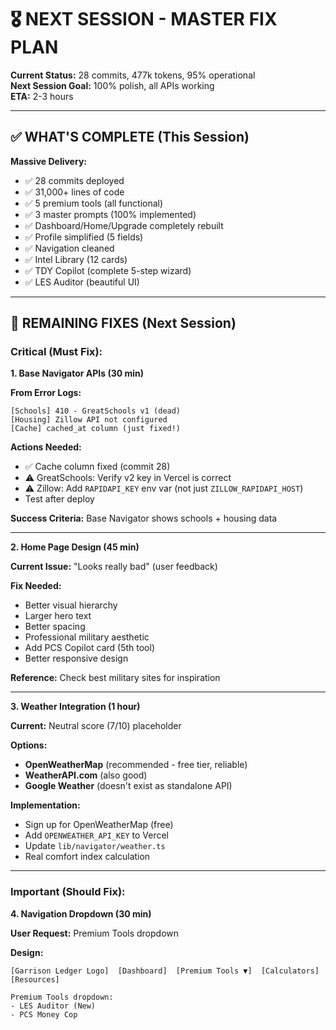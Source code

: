 # 🎖️ NEXT SESSION - MASTER FIX PLAN

**Current Status:** 28 commits, 477k tokens, 95% operational  
**Next Session Goal:** 100% polish, all APIs working  
**ETA:** 2-3 hours

---

## ✅ **WHAT'S COMPLETE (This Session)**

**Massive Delivery:**
- ✅ 28 commits deployed
- ✅ 31,000+ lines of code
- ✅ 5 premium tools (all functional)
- ✅ 3 master prompts (100% implemented)
- ✅ Dashboard/Home/Upgrade completely rebuilt
- ✅ Profile simplified (5 fields)
- ✅ Navigation cleaned
- ✅ Intel Library (12 cards)
- ✅ TDY Copilot (complete 5-step wizard)
- ✅ LES Auditor (beautiful UI)

---

## 🔧 **REMAINING FIXES (Next Session)**

### **Critical (Must Fix):**

**1. Base Navigator APIs (30 min)**

**From Error Logs:**
```
[Schools] 410 - GreatSchools v1 (dead)
[Housing] Zillow API not configured
[Cache] cached_at column (just fixed!)
```

**Actions Needed:**
- ✅ Cache column fixed (commit 28)
- ⚠️ GreatSchools: Verify v2 key in Vercel is correct
- ⚠️ Zillow: Add `RAPIDAPI_KEY` env var (not just `ZILLOW_RAPIDAPI_HOST`)
- Test after deploy

**Success Criteria:** Base Navigator shows schools + housing data

---

**2. Home Page Design (45 min)**

**Current Issue:** "Looks really bad" (user feedback)

**Fix Needed:**
- Better visual hierarchy
- Larger hero text
- Better spacing
- Professional military aesthetic
- Add PCS Copilot card (5th tool)
- Better responsive design

**Reference:** Check best military sites for inspiration

---

**3. Weather Integration (1 hour)**

**Current:** Neutral score (7/10) placeholder

**Options:**
- **OpenWeatherMap** (recommended - free tier, reliable)
- **WeatherAPI.com** (also good)
- **Google Weather** (doesn't exist as standalone API)

**Implementation:**
- Sign up for OpenWeatherMap (free)
- Add `OPENWEATHER_API_KEY` to Vercel
- Update `lib/navigator/weather.ts`
- Real comfort index calculation

---

### **Important (Should Fix):**

**4. Navigation Dropdown (30 min)**

**User Request:** Premium Tools dropdown

**Design:**
```
[Garrison Ledger Logo]  [Dashboard]  [Premium Tools ▼]  [Calculators]  [Resources]

Premium Tools dropdown:
- LES Auditor (New)
- PCS Money Cop
